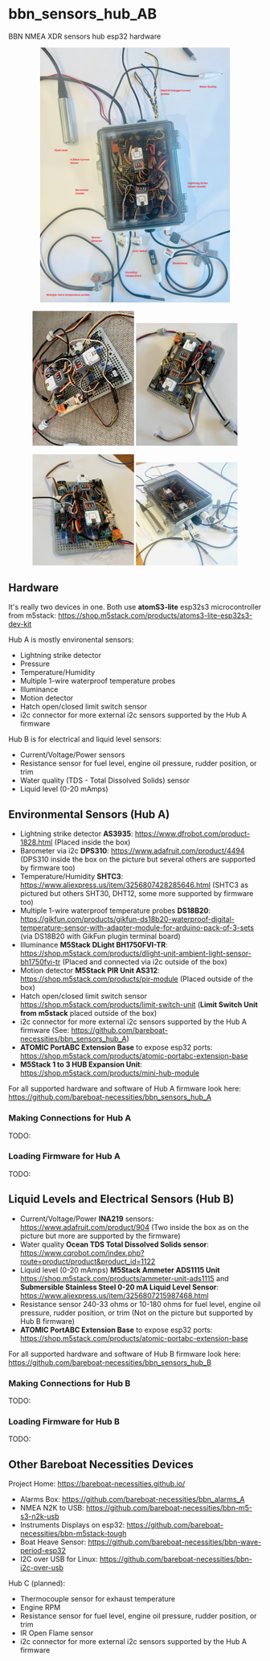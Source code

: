 # bbn_sensors_hub_AB
BBN NMEA XDR sensors hub esp32 hardware 

<p align="center">
<img src="./img/bbn_boat_sensors_hubAB_notes.jpg?raw=true" style="width: 75%; height: auto;" alt="BBN HubAB pic1" />
</p>

<p align="center">
<img src="./img/bbn_boat_sensors_hubAB_2.jpg?raw=true" style="width: 40%; height: auto;" alt="BBN HubAB pic3" />
<img src="./img/bbn_boat_sensors_hubAB_3.jpg?raw=true" style="width: 40%; height: auto;" alt="BBN HubAB pic2" />
</p>

<p align="center">
<img src="./img/bbn_boat_sensors_hubAB_5.jpg?raw=true" style="width: 40%; height: auto;" alt="BBN HubAB pic5" />
<img src="./img/bbn_boat_sensors_hubAB_10.jpg?raw=true" style="width: 40%; height: auto;" alt="BBN HubAB pic4" />
</p>

## Hardware

It's really two devices in one. Both use __atomS3-lite__ esp32s3 microcontroller from m5stack: https://shop.m5stack.com/products/atoms3-lite-esp32s3-dev-kit

Hub A is mostly environental sensors:

- Lightning strike detector
- Pressure
- Temperature/Humidity
- Multiple 1-wire waterproof temperature probes
- Illuminance
- Motion detector
- Hatch open/closed limit switch sensor
- i2c connector for more external i2c sensors supported by the Hub A firmware

Hub B is for electrical and liquid level sensors:

- Current/Voltage/Power sensors
- Resistance sensor for fuel level, engine oil pressure, rudder position, or trim
- Water quality (TDS - Total Dissolved Solids) sensor
- Liquid level (0-20 mAmps)

## Environmental Sensors (Hub A)

- Lightning strike detector __AS3935__: https://www.dfrobot.com/product-1828.html (Placed inside the box)
- Barometer via i2c __DPS310__: https://www.adafruit.com/product/4494 (DPS310 inside the box on the picture but several others are supported by firmware too)   
- Temperature/Humidity __SHTC3__: https://www.aliexpress.us/item/3256807428285646.html (SHTC3 as pictured but others SHT30, DHT12, some more supported by firmware too)
- Multiple 1-wire waterproof temperature probes __DS18B20__: https://gikfun.com/products/gikfun-ds18b20-waterproof-digital-temperature-sensor-with-adapter-module-for-arduino-pack-of-3-sets (via DS18B20 with GikFun plugin terminal board)
- Illuminance __M5Stack DLight BH1750FVI-TR__: https://shop.m5stack.com/products/dlight-unit-ambient-light-sensor-bh1750fvi-tr (Placed and connected via i2c outside of the box)
- Motion detector __M5Stack PIR Unit AS312__: https://shop.m5stack.com/products/pir-module (Placed outside of the box)
- Hatch open/closed limit switch sensor https://shop.m5stack.com/products/limit-switch-unit (__Limit Switch Unit from m5stack__ placed outside of the box)
- i2c connector for more external i2c sensors supported by the Hub A firmware (See: https://github.com/bareboat-necessities/bbn_sensors_hub_A)
- __ATOMIC PortABC Extension Base__ to expose esp32 ports: https://shop.m5stack.com/products/atomic-portabc-extension-base
- __M5Stack 1 to 3 HUB Expansion Unit__: https://shop.m5stack.com/products/mini-hub-module

For all supported hardware and software of Hub A firmware look here:   https://github.com/bareboat-necessities/bbn_sensors_hub_A

### Making Connections for Hub A

TODO:

### Loading Firmware for Hub A

TODO:



## Liquid Levels and Electrical Sensors (Hub B)

- Current/Voltage/Power __INA219__ sensors: https://www.adafruit.com/product/904 (Two inside the box as on the picture but more are supported by the firmware)
- Water quality __Ocean TDS Total Dissolved Solids sensor__:  https://www.cqrobot.com/index.php?route=product/product&product_id=1122
- Liquid level (0-20 mAmps) __M5Stack Ammeter ADS1115 Unit__ https://shop.m5stack.com/products/ammeter-unit-ads1115 and __Submersible Stainless Steel 0-20 mA Liquid Level Sensor__: https://www.aliexpress.us/item/3256807215987468.html
- Resistance sensor 240-33 ohms or 10-180 ohms for fuel level, engine oil pressure, rudder position, or trim (Not on the picture but supported by Hub B firmware)
- __ATOMIC PortABC Extension Base__ to expose esp32 ports: https://shop.m5stack.com/products/atomic-portabc-extension-base

For all supported hardware and software of Hub B firmware look here:   https://github.com/bareboat-necessities/bbn_sensors_hub_B

### Making Connections for Hub B

TODO:

### Loading Firmware for Hub B

TODO:



## Other Bareboat Necessities Devices

Project Home:  https://bareboat-necessities.github.io/


- Alarms Box: https://github.com/bareboat-necessities/bbn_alarms_A
- NMEA N2K to USB: https://github.com/bareboat-necessities/bbn-m5-s3-n2k-usb
- Instruments Displays on esp32: https://github.com/bareboat-necessities/bbn-m5stack-tough
- Boat Heave Sensor: https://github.com/bareboat-necessities/bbn-wave-period-esp32
- I2C over USB for Linux: https://github.com/bareboat-necessities/bbn-i2c-over-usb


Hub C (planned):

- Thermocouple sensor for exhaust temperature
- Engine RPM
- Resistance sensor for fuel level, engine oil pressure, rudder position, or trim
- IR Open Flame sensor
- i2c connector for more external i2c sensors supported by the Hub A firmware

